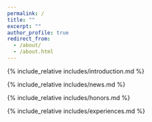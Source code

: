 ```yaml
---
permalink: /
title: ""
excerpt: ""
author_profile: true
redirect_from:
  - /about/
  - /about.html
---
```



{% include_relative includes/introduction.md %}

{% include_relative includes/news.md %}

{% include_relative includes/honors.md %}

<!-- {% include_relative includes/educations.md %} -->

{% include_relative includes/experiences.md %}
